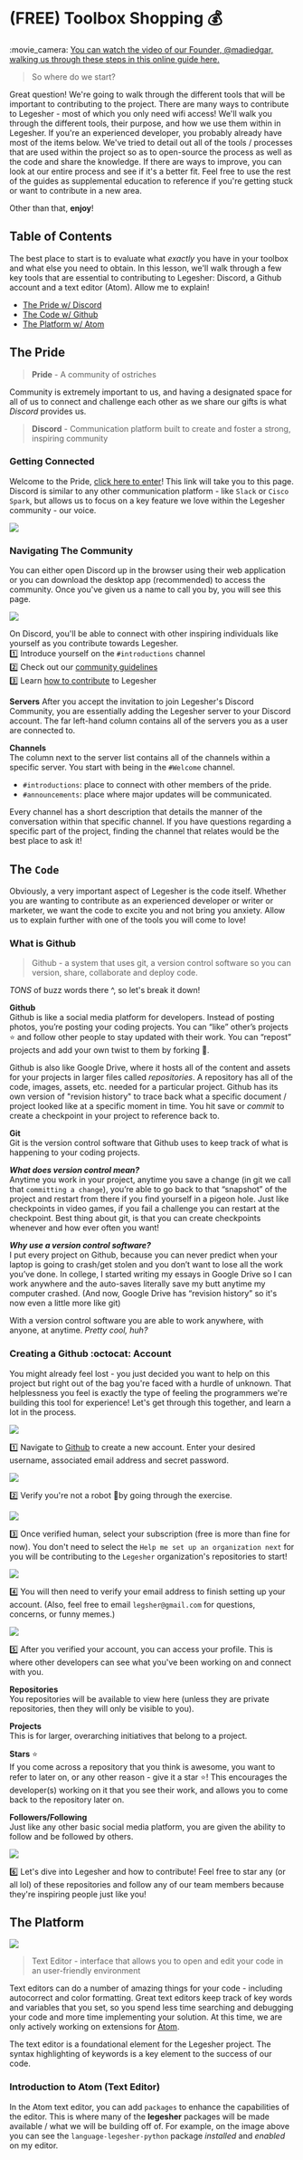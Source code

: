 # \(FREE\) Toolbox Shopping 💰

:movie\_camera: [You can watch the video of our Founder, @madiedgar, walking us through these steps in this online guide here.](https://twitch.tv/withmadico)

> So where do we start?

Great question! We're going to walk through the different tools that will be important to contributing to the project. There are many ways to contribute to Legesher - most of which you only need wifi access! We'll walk you through the different tools, their purpose, and how we use them within in Legesher. If you're an experienced developer, you probably already have most of the items below. We've tried to detail out all of the tools / processes that are used within the project so as to open-source the process as well as the code and share the knowledge. If there are ways to improve, you can look at our entire process and see if it's a better fit. Feel free to use the rest of the guides as supplemental education to reference if you're getting stuck or want to contribute in a new area.

Other than that, **enjoy**!

## Table of Contents

The best place to start is to evaluate what _exactly_ you have in your toolbox and what else you need to obtain. In this lesson, we'll walk through a few key tools that are essential to contributing to Legesher: Discord, a Github account and a text editor \(Atom\). Allow me to explain!

* [The Pride w/ Discord](contributor-toolbox.md#the-pride)
* [The Code w/ Github](contributor-toolbox.md#the-code)
* [The Platform w/ Atom](contributor-toolbox.md#the-platform)

## The Pride

> **Pride** - A community of ostriches

Community is extremely important to us, and having a designated space for all of us to connect and challenge each other as we share our gifts is what _Discord_ provides us.

> **Discord** - Communication platform built to create and foster a strong, inspiring community

### Getting Connected

Welcome to the Pride, [click here to enter](https://discord.gg/yvsprVf)! This link will take you to this page. Discord is similar to any other communication platform - like `Slack` or `Cisco Spark`, but allows us to focus on a key feature we love within the Legesher community - our voice.

![](../../.gitbook/assets/discord-invitation.png)

### Navigating The Community

You can either open Discord up in the browser using their web application or you can download the desktop app \(recommended\) to access the community. Once you've given us a name to call you by, you will see this page.

![](../../.gitbook/assets/discord-welcome.png)

On Discord, you'll be able to connect with other inspiring individuals like yourself as you contribute towards Legesher.  
1️⃣ Introduce yourself on the `#introductions` channel  
2️⃣ Check out our [community guidelines](../legesher/community-guide.md)  
3️⃣ Learn [how to contribute](https://github.com/legesher/legesher/blob/master/CONTRIBUTING.md) to Legesher

**Servers** After you accept the invitation to join Legesher's Discord Community, you are essentially adding the Legesher server to your Discord account. The far left-hand column contains all of the servers you as a user are connected to.

**Channels**  
The column next to the server list contains all of the channels within a specific server. You start with being in the `#Welcome` channel.

* `#introductions`: place to connect with other members of the pride.
* `#announcements`: place where major updates will be communicated.

Every channel has a short description that details the manner of the conversation within that specific channel. If you have questions regarding a specific part of the project, finding the channel that relates would be the best place to ask it!

## The `Code`

Obviously, a very important aspect of Legesher is the code itself. Whether you are wanting to contribute as an experienced developer or writer or marketer, we want the code to excite you and not bring you anxiety. Allow us to explain further with one of the tools you will come to love!

### What is Github

> Github - a system that uses git, a version control software so you can version, share, collaborate and deploy code.

_TONS_ of buzz words there ^, so let's break it down!

**Github**  
Github is like a social media platform for developers. Instead of posting photos, you’re posting your coding projects. You can “like” other’s projects ⭐ and follow other people to stay updated with their work. You can “repost” projects and add your own twist to them by forking 🍴.

Github is also like Google Drive, where it hosts all of the content and assets for your projects in larger files called _repositories_. A repository has all of the code, images, assets, etc. needed for a particular project. Github has its own version of "revision history" to trace back what a specific document / project looked like at a specific moment in time. You hit save or _commit_ to create a checkpoint in your project to reference back to.

**Git**  
Git is the version control software that Github uses to keep track of what is happening to your coding projects.

_**What does version control mean?**_  
Anytime you work in your project, anytime you save a change \(in git we call that `committing a change`\), you’re able to go back to that “snapshot” of the project and restart from there if you find yourself in a pigeon hole. Just like checkpoints in video games, if you fail a challenge you can restart at the checkpoint. Best thing about git, is that you can create checkpoints whenever and how ever often you want!

_**Why use a version control software?**_  
I put every project on Github, because you can never predict when your laptop is going to crash/get stolen and you don’t want to lose all the work you’ve done. In college, I started writing my essays in Google Drive so I can work anywhere and the auto-saves literally save my butt anytime my computer crashed. \(And now, Google Drive has “revision history” so it's now even a little more like git\)

With a version control software you are able to work anywhere, with anyone, at anytime. _Pretty cool, huh?_

### Creating a Github :octocat: Account

You might already feel lost - you just decided you want to help on this project but right out of the bag you're faced with a hurdle of unknown. That helplessness you feel is exactly the type of feeling the programmers we're building this tool for experience! Let's get through this together, and learn a lot in the process.

![](../../.gitbook/assets/sign-up-github.png)

1️⃣ Navigate to [Github](https://github.com) to create a new account. Enter your desired username, associated email address and secret password.

![](../../.gitbook/assets/github-1.png)

2️⃣ Verify you're not a robot 🤖by going through the exercise.

![](../../.gitbook/assets/github-2.png)

3️⃣ Once verified human, select your subscription \(free is more than fine for now\). You don't need to select the `Help me set up an organization next` for you will be contributing to the `Legesher` organization's repositories to start!

![](../../.gitbook/assets/github-4.png)

4️⃣ You will then need to verify your email address to finish setting up your account. \(Also, feel free to email `legsher@gmail.com` for questions, concerns, or funny memes.\)

![](../../.gitbook/assets/github-5.png)

5️⃣ After you verified your account, you can access your profile. This is where other developers can see what you've been working on and connect with you.

**Repositories**  
You repositories will be available to view here \(unless they are private repositories, then they will only be visible to you\).

**Projects**  
This is for larger, overarching initiatives that belong to a project.

**Stars** ⭐  
If you come across a repository that you think is awesome, you want to refer to later on, or any other reason - give it a star ⭐! This encourages the developer\(s\) working on it that you see their work, and allows you to come back to the repository later on.

**Followers/Following**  
Just like any other basic social media platform, you are given the ability to follow and be followed by others.

![](../../.gitbook/assets/github-6.png)

6️⃣ Let's dive into Legesher and how to contribute! Feel free to star any \(or all lol\) of these repositories and follow any of our team members because they're inspiring people just like you!

## The Platform

![](../../.gitbook/assets/atom-mainscreen.png)

> Text Editor - interface that allows you to open and edit your code in an user-friendly environment

Text editors can do a number of amazing things for your code - including autocorrect and color formatting. Great text editors keep track of key words and variables that you set, so you spend less time searching and debugging your code and more time implementing your solution. At this time, we are only actively working on extensions for [Atom](https://atom.io).

The text editor is a foundational element for the Legesher project. The syntax highlighting of keywords is a key element to the success of our code.

### Introduction to Atom \(Text Editor\)

In the Atom text editor, you can add `packages` to enhance the capabilities of the editor. This is where many of the **legesher** packages will be made available / what we will be building off of. For example, on the image above you can see the `language-legesher-python` package _installed_ and _enabled_ on my editor.

